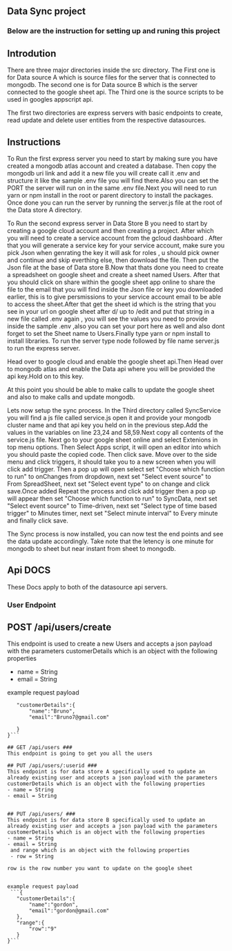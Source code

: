 ## Data Sync project ##

### Below are the instruction for setting up and runing this project ###

## Introdution ##
There are three major directories inside the src directory. The First one is for Data source A which is source files for the server that is connected to mongodb. The second one is for Data source B which is the server connected to the google sheet api. The Third one is the source scripts to be used in googles appscript api.

The first two directories are express servers with basic endpoints to create, read update and delete user entities from the respective datasources.

## Instructions ##
To Run the first express server you need to start by making sure you have created a mongodb atlas account and created a database. Then copy the mongodb uri link and add it a new file you will create call it .env and structure it like the sample .env  file you will find there.Also you can set the PORT the server will run on in the same .env file.Next you will need to run yarn or npm install in the  root or parent directory to install the packages. Once done you can run the server by running the server.js file at the root of the Data store A directory.

To Run the second express server in Data Store B you need to start by creating a google cloud account and then creating a project. After which you will need to create a service account from the gcloud dashboard . After that you will generate a service key for your service account, make sure you pick Json when genrating the key  it will ask for roles , u should pick owner and continue and skip everthing else,  then download the file. Then put the Json file at the base of Data store B.Now that thats done you need to create a spreadsheet on google sheet and create a sheet named Users. After that you should click on share within the google sheet app online to share the file to the email that you will find inside the Json file or key you downloaded earlier, this is to give persmissions to your service account email to be able to access the sheet.After that get the sheet id which is the string that you see in your url on google sheet after d/ up to /edit and put that string in a new file called .env again , you will see the values you need to provide inside the sample .env ,also you can set your port here as well and also dont forget to set the Sheet name to Users.Finally type yarn or npm install to install libraries. To run the server  type node followed by file name server.js to run the express server.

Head over to google cloud and enable the google sheet api.Then Head over to mongodb atlas and enable the Data api where you will be provided the api key.Hold on to this key.

At this point you should be able to make calls to update the google sheet and also to make calls and update mongodb. 

Lets now setup the sync process. In the Third directory called SyncService you will find a js file called service.js open it and provide your mongodb cluster name and that api key you held on in the previous step.Add the values in the variables on line 23,24 and 58,59.Next copy all contents of the service.js file. Next go to your google sheet online and select Extenions in top menu options. Then Select Apps script, it will open an editor into which you should paste the copied code. Then click save. Move over to the side menu and click triggers, it should take you to a new screen when you will click add trigger. Then a pop up will open select set "Choose which function to run" to onChanges from dropdown, next  set "Select event source" to From SpreadSheet, next set "Select event type"  to on change and click save.Once added Repeat the process and click add trigger then a pop up will appear then set  "Choose which function to run" to SyncData, next set "Select event source" to Time-driven, next set "Select type of time based trigger" to Minutes timer, next set "Select minute interval" to Every minute and finally click save.

The Sync process is now installed,  you can now test the end points and see the data update accordingly. Take note that the letency is one minute for mongodb to sheet but near instant from sheet to mongodb.

## Api DOCS ##

These Docs apply to both of the datasource api servers.

### User Endpoint ###

## POST /api/users/create ##
 This endpoint is used to create a new Users and accepts a json payload with the parameters customerDetails which is an object with the following properties
 - name = String
 - email = String

 example request payload 
 ```{
    "customerDetails":{
        "name":"Bruno",
        "email":"Bruno7@gmail.com"

    }
}```

## GET /api/users ###
This endpoint is going to get you all the users

## PUT /api/users/:userid ###
This endpoint is for data store A specifically used to update an already existing user and accepts a json payload with the parameters customerDetails which is an object with the following properties
 - name = String
 - email = String


 ## PUT /api/users/ ###
This endpoint is for data store B specifically used to update an already existing user and accepts a json payload with the parameters customerDetails which is an object with the following properties
 - name = String
 - email = String
  and range which is an object with the following properties
  - row = String

 row is the row number you want to update on the google sheet 


 example request payload
  ```{
    "customerDetails":{
        "name":"gordon",
        "email":"gordon@gmail.com"
    },
    "range":{
        "row":"9"
    }
}```
 




